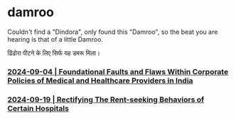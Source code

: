 # damroo
 
 Couldn't find a "Dindora", only found this "Damroo", so the beat you are hearing is that of a little Damroo.
 
 ढिंढोरा पीटने के लिए सिर्फ यह डमरू मिला। 


### [2024-09-04 | Foundational Faults and Flaws Within Corporate Policies of Medical and Healthcare Providers in India](https://github.com/my-realm/musings/blob/main/current-medical-industry.md) 

### [2024-09-19 | Rectifying The Rent-seeking Behaviors of Certain Hospitals](https://github.com/just-noticeable/damroo/blob/main/rectifying-the-rent-seeking-behaviors-of-certain-hospitals.md) 